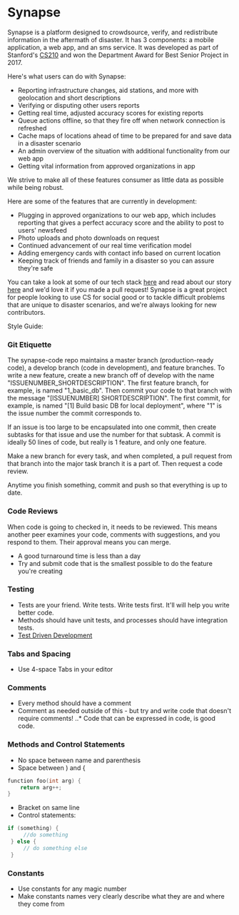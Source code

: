 # Synapse


Synapse is a platform designed to crowdsource, verify, and redistribute information in the aftermath of disaster. It has 3 components: a mobile application, a web app, and an sms service. It was developed as part of Stanford's [CS210](http://web.stanford.edu/class/cs210/) and won the Department Award for Best Senior Project in 2017.

Here's what users can do with Synapse:

* Reporting infrastructure changes, aid stations, and more with geolocation and short descriptions
* Verifying or disputing other users reports
* Getting real time, adjusted accuracy scores for existing reports
* Queue actions offline, so that they fire off when network connection is refreshed
* Cache maps of locations ahead of time to be prepared for and save data in a disaster scenario
* An admin overview of the situation with additional functionality from our web app
* Getting vital information from approved organizations in app

We strive to make all of these features consumer as little data as possible while being robust.

Here are some of the features that are currently in development:

* Plugging in approved organizations to our web app, which includes reporting that gives a perfect accuracy score and the ability to post to users' newsfeed
* Photo uploads and photo downloads on request
* Continued advancement of our real time verification model
* Adding emergency cards with contact info based on current location
* Keeping track of friends and family in a disaster so you can assure they're safe

You can take a look at some of our tech stack [here](http://www.infoworld.com/article/3215148/mobile-development/build-an-app-with-flask-and-oracle-mobile-cloud-service.html) and read about our story [here](www.teamsynapse.wordpress.com) and we'd love it if you made a pull request! Synapse is a great project for people looking to use CS for social good or to tackle difficult problems that are unique to disaster scenarios, and we're always looking for new contributors. 

Style Guide:
### Git Etiquette
The synapse-code repo maintains a master branch (production-ready code),
a develop branch (code in development), and feature branches. To write a new feature,
create a new branch off of develop with the name "ISSUENUMBER_SHORTDESCRIPTION". The first
feature branch, for example, is named "1_basic_db". Then commit your code to that branch
with the message "[ISSUENUMBER] SHORTDESCRIPTION". The first commit, for example, is named
"[1] Build basic DB for local deployment", where "1" is the issue number the commit corresponds to.

If an issue is too large to be encapsulated into one commit, then create subtasks for that issue
and use the number for that subtask. A commit is ideally 50 lines of code, but really is 1 feature, and only one feature.

Make a new branch for every task, and when completed, a pull request from that branch into the major task branch it is a part of. 
Then request a code review.

Anytime you finish something, commit and push so that everything is up to date.

### Code Reviews
When code is going to checked in, it needs to be reviewed. This means another peer examines 
your code, comments with suggestions, and you respond to them. Their approval means you can merge.
* A good turnaround time is less than a day
* Try and submit code that is the smallest possible to do the feature you're creating

### Testing
* Tests are your friend. Write tests. Write tests first. It'll will help you write better code.
* Methods should have unit tests, and processes should have integration tests.
* [Test Driven Development](https://en.wikipedia.org/wiki/Test-driven_development)

### Tabs and Spacing
* Use 4-space Tabs in your editor

### Comments
* Every method should have a comment
* Comment as needed outside of this - but try and write code that doesn't require comments!
..* Code that can be expressed in code, is good code.

### Methods and Control Statements
* No space between name and parenthesis
* Space between ) and {
```C++
function foo(int arg) {
    return arg++;
}
```
* Bracket on same line
* Control statements:

```C++
if (something) {
     //do something     
 } else {
     // do something else     
 }
```
 
### Constants
* Use constants for any magic number
* Make constants names very clearly describe what they are and where they come from

